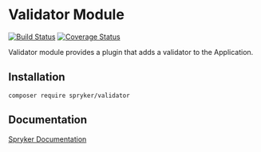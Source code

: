 # Validator Module
[![Build Status](https://travis-ci.org/spryker/validator.svg)](https://travis-ci.org/spryker/validator)
[![Coverage Status](https://coveralls.io/repos/github/spryker/validator/badge.svg)](https://coveralls.io/github/spryker/validator)

Validator module provides a plugin that adds a validator to the Application.

## Installation

```
composer require spryker/validator
```

## Documentation

[Spryker Documentation](https://academy.spryker.com/developing_with_spryker/module_guide/modules.html)
